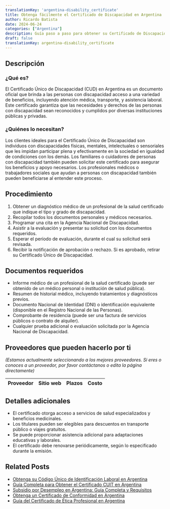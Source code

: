 ```yaml
---
translationKey: 'argentina-disability_certificate'
title: Obtenga fácilmente el Certificado de Discapacidad en Argentina
author: Ricardo Batista
date: 2024-06-24
categories: ["Argentina"]
description: Guía paso a paso para obtener su Certificado de Discapacidad en Argentina, garantizando acceso a beneficios y apoyo.
draft: false
translationKey: argentina-disability_certificate
---
```


## Descripción

### ¿Qué es?
El Certificado Único de Discapacidad (CUD) en Argentina es un documento oficial que brinda a las personas con discapacidad acceso a una variedad de beneficios, incluyendo atención médica, transporte, y asistencia laboral. Este certificado garantiza que las necesidades y derechos de las personas con discapacidad sean reconocidos y cumplidos por diversas instituciones públicas y privadas.

### ¿Quiénes lo necesitan?
Los clientes ideales para el Certificado Único de Discapacidad son individuos con discapacidades físicas, mentales, intelectuales o sensoriales que les impidan participar plena y efectivamente en la sociedad en igualdad de condiciones con los demás. Los familiares o cuidadores de personas con discapacidad también pueden solicitar este certificado para asegurar los beneficios y apoyo necesarios. Los profesionales médicos o trabajadores sociales que ayudan a personas con discapacidad también pueden beneficiarse al entender este proceso.

## Procedimiento

1. Obtener un diagnóstico médico de un profesional de la salud certificado que indique el tipo y grado de discapacidad.
2. Recopilar todos los documentos personales y médicos necesarios.
3. Programar una cita en la Agencia Nacional de Discapacidad.
4. Asistir a la evaluación y presentar su solicitud con los documentos requeridos.
5. Esperar el período de evaluación, durante el cual su solicitud será revisada.
6. Recibir la notificación de aprobación o rechazo. Si es aprobado, retirar su Certificado Único de Discapacidad.

## Documentos requeridos

- Informe médico de un profesional de la salud certificado (puede ser obtenido de un médico personal o institución de salud pública).
- Resumen de historial médico, incluyendo tratamientos y diagnósticos previos.
- Documento Nacional de Identidad (DNI) o identificación equivalente (disponible en el Registro Nacional de las Personas).
- Comprobante de residencia (puede ser una factura de servicios públicos o contrato de alquiler).
- Cualquier prueba adicional o evaluación solicitada por la Agencia Nacional de Discapacidad.

## Proveedores que pueden hacerlo por ti

_(Estamos actualmente seleccionando a los mejores proveedores. Si eres o conoces a un proveedor, por favor contáctanos o edita la página directamente)_

| Proveedor        |     Sitio web     |     Plazos    |       Costo      |
| --------------- | --------------- |  :-------------: | :-------------: |

## Detalles adicionales

- El certificado otorga acceso a servicios de salud especializados y beneficios medicinales.
- Los titulares pueden ser elegibles para descuentos en transporte público o viajes gratuitos.
- Se puede proporcionar asistencia adicional para adaptaciones educativas y laborales.
- El certificado debe renovarse periódicamente, según lo especificado durante la emisión.
## Related Posts

- [Obtenga su Código Único de Identificación Laboral en Argentina](https://tramitit.com/es/guides/argentina/clave_única_de_identificación_laboral/)
- [Guía Completa para Obtener el Certificado CUIT en Argentina](https://tramitit.com/es/guides/argentina/constancia_de_cuit/)
- [Subsidio por Desempleo en Argentina: Guía Completa y Requisitos](https://tramitit.com/es/guides/argentina/solicitud_de_subsidio_de_desempleo/)
- [Obtenga un Certificado de Conformidad en Argentina](https://tramitit.com/es/guides/argentina/certificado_de_idoneidad/)
- [Guía del Certificado de Ética Profesional en Argentina](https://tramitit.com/es/guides/argentina/certificado_de_ética_profesional/)